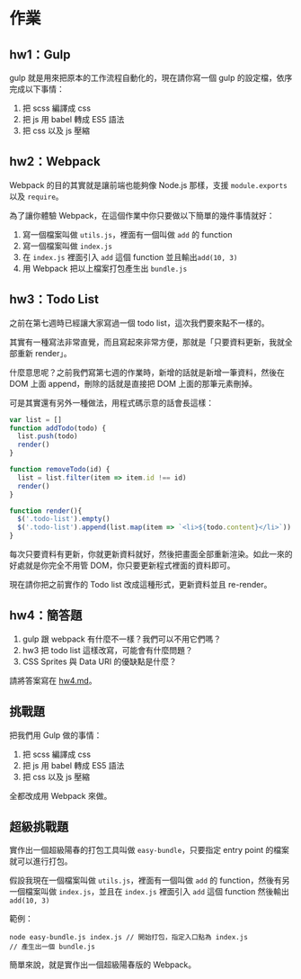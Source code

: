 # 作業

## hw1：Gulp

gulp 就是用來把原本的工作流程自動化的，現在請你寫一個 gulp 的設定檔，依序完成以下事情：

1. 把 scss 編譯成 css
2. 把 js 用 babel 轉成 ES5 語法
3. 把 css 以及 js 壓縮

## hw2：Webpack

Webpack 的目的其實就是讓前端也能夠像 Node.js 那樣，支援 `module.exports` 以及 `require`。

為了讓你體驗 Webpack，在這個作業中你只要做以下簡單的幾件事情就好：

1. 寫一個檔案叫做 `utils.js`，裡面有一個叫做 `add` 的 function
2. 寫一個檔案叫做 `index.js`
3. 在 `index.js` 裡面引入 `add` 這個 function 並且輸出`add(10, 3)`
4. 用 Webpack 把以上檔案打包產生出 `bundle.js`

## hw3：Todo List

之前在第七週時已經讓大家寫過一個 todo list，這次我們要來點不一樣的。

其實有一種寫法非常直覺，而且寫起來非常方便，那就是「只要資料更新，我就全部重新 render」。

什麼意思呢？之前我們寫第七週的作業時，新增的話就是新增一筆資料，然後在 DOM 上面 append，刪除的話就是直接把 DOM 上面的那筆元素刪掉。

可是其實還有另外一種做法，用程式碼示意的話會長這樣：

``` js
var list = []
function addTodo(todo) {
  list.push(todo)
  render()
}

function removeTodo(id) {
  list = list.filter(item => item.id !== id)
  render()
}

function render(){
  $('.todo-list').empty()
  $('.todo-list').append(list.map(item => `<li>${todo.content}</li>`)) // 示意
}
```

每次只要資料有更新，你就更新資料就好，然後把畫面全部重新渲染。如此一來的好處就是你完全不用管 DOM，你只要更新程式裡面的資料即可。

現在請你把之前實作的 Todo list 改成這種形式，更新資料並且 re-render。

## hw4：簡答題

1. gulp 跟 webpack 有什麼不一樣？我們可以不用它們嗎？
2. hw3 把 todo list 這樣改寫，可能會有什麼問題？
3. CSS Sprites 與 Data URI 的優缺點是什麼？

請將答案寫在 [hw4.md](hw4.md)。

## 挑戰題

把我們用 Gulp 做的事情：

1. 把 scss 編譯成 css
2. 把 js 用 babel 轉成 ES5 語法
3. 把 css 以及 js 壓縮

全都改成用 Webpack 來做。

## 超級挑戰題

實作出一個超級陽春的打包工具叫做 `easy-bundle`，只要指定 entry point 的檔案就可以進行打包。

假設我現在一個檔案叫做 `utils.js`，裡面有一個叫做 `add` 的 function，然後有另一個檔案叫做 `index.js`，並且在 `index.js` 裡面引入 `add` 這個 function 然後輸出`add(10, 3)`

範例：

```
node easy-bundle.js index.js // 開始打包，指定入口點為 index.js
// 產生出一個 bundle.js
```

簡單來說，就是實作出一個超級陽春版的 Webpack。
